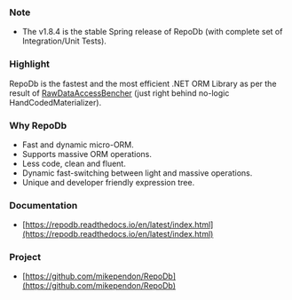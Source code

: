 ### Note

 - The v1.8.4 is the stable Spring release of RepoDb (with complete set of Integration/Unit Tests).

### Highlight

RepoDb is the fastest and the most efficient .NET ORM Library as per the result of [RawDataAccessBencher](https://github.com/FransBouma/RawDataAccessBencher) (just right behind no-logic HandCodedMaterializer).

### Why RepoDb

 - Fast and dynamic micro-ORM.
 - Supports massive ORM operations.
 - Less code, clean and fluent.
 - Dynamic fast-switching between light and massive operations.
 - Unique and developer friendly expression tree.

### Documentation
 - [https://repodb.readthedocs.io/en/latest/index.html](https://repodb.readthedocs.io/en/latest/index.html)

### Project
 - [https://github.com/mikependon/RepoDb](https://github.com/mikependon/RepoDb)
